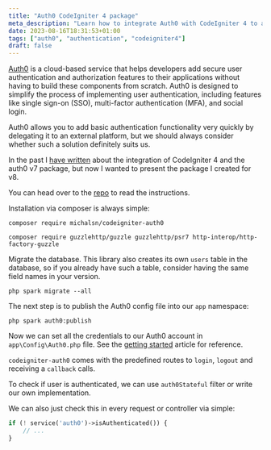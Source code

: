 ```yaml
---
title: "Auth0 CodeIgniter 4 package"
meta_description: "Learn how to integrate Auth0 with CodeIgniter 4 to add secure user authentication and authorization features."
date: 2023-08-16T18:31:53+01:00
tags: ["auth0", "authentication", "codeigniter4"]
draft: false
---
```


[Auth0](https://auth0.com) is a cloud-based service that helps developers add secure user authentication and authorization features to their applications without having to build these components from scratch. Auth0 is designed to simplify the process of implementing user authentication, including features like single sign-on (SSO), multi-factor authentication (MFA), and social login.

Auth0 allows you to add basic authentication functionality very quickly by delegating it to an external platform, but we should always consider whether such a solution definitely suits us.

In the past I [have written](/posts/integrating-codeigniter-4-with-auth0/) about the integration of CodeIgniter 4 and the auth0 v7 package, but now I wanted to present the package I created for v8.

You can head over to the [repo](https://github.com/michalsn/codeigniter-auth0) to read the instructions.

Installation via composer is always simple:

    composer require michalsn/codeigniter-auth0

    composer require guzzlehttp/guzzle guzzlehttp/psr7 http-interop/http-factory-guzzle

Migrate the database. This library also creates its own `users` table in the database, so if you already have such a table, consider having the same field names in your version.

    php spark migrate --all

The next step is to publish the Auth0 config file into our `app` namespace:

    php spark auth0:publish

Now we can set all the credentials to our Auth0 account in `app\Config\Auth0.php` file. See the [getting started](https://auth0.com/docs/libraries/auth0-php) article for reference.

`codeigniter-auth0` comes with the predefined routes to `login`, `logout` and receiving a `callback` calls.

To check if user is authenticated, we can use `auth0Stateful` filter or write our own implementation.

We can also just check this in every request or controller via simple:

```php
if (! service('auth0')->isAuthenticated()) {
    // ...
}
```